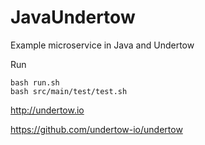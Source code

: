 # JavaUndertow

Example microservice in Java and Undertow

Run
```
bash run.sh
bash src/main/test/test.sh
```

http://undertow.io

https://github.com/undertow-io/undertow
